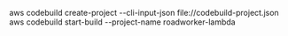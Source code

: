 aws codebuild create-project --cli-input-json file://codebuild-project.json
aws codebuild start-build --project-name roadworker-lambda
